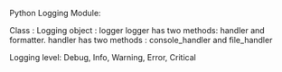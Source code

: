 Python Logging Module:

Class : Logging
object : logger
logger has two methods: handler and formatter.
handler has two methods : console_handler and file_handler

Logging level: Debug, Info, Warning, Error, Critical